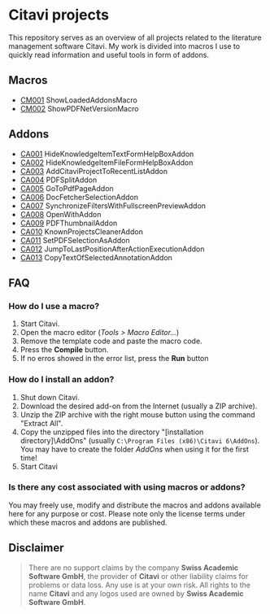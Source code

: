# Citavi projects

This repository serves as an overview of all projects related to the literature management software Citavi.  My work is divided into macros I use to quickly read information and useful tools in form of addons.

## Macros

- [CM001](/src/macros/cm001.md) ShowLoadedAddonsMacro
- [CM002](/src/macros/cm002.md) ShowPDFNetVersionMacro

## Addons

- [CA001](https://github.com/lutz/HideKnowledgeItemTextFormHelpBoxAddon) HideKnowledgeItemTextFormHelpBoxAddon
- [CA002](https://github.com/lutz/HideKnowledgeItemFileFormHelpBoxAddon) HideKnowledgeItemFileFormHelpBoxAddon
- [CA003](https://github.com/lutz/AddCitaviProjectToRecentListAddon) AddCitaviProjectToRecentListAddon
- [CA004](https://github.com/lutz/PDFSplitAddon) PDFSplitAddon
- [CA005](https://github.com/lutz/GoToPdfPageAddon) GoToPdfPageAddon
- [CA006](https://github.com/lutz/DocFetcherSelectionAddon) DocFetcherSelectionAddon
- [CA007](https://github.com/lutz/SynchronizeFiltersWithFullscreenPreviewAddon) SynchronizeFiltersWithFullscreenPreviewAddon
- [CA008](https://github.com/lutz/OpenWithAddon) OpenWithAddon
- [CA009](https://github.com/lutz/PDFThumbnailAddon) PDFThumbnailAddon
- [CA010](https://github.com/lutz/KnownProjectsCleanerAddon) KnownProjectsCleanerAddon
- [CA011](https://github.com/lutz/SetPDFSelectionAsAddon) SetPDFSelectionAsAddon
- [CA012](https://github.com/lutz/JumpToLastPositionAfterActionExecutionAddon) JumpToLastPositionAfterActionExecutionAddon
- [CA013](https://github.com/lutz/CopyTextOfSelectedAnnotationAddon) CopyTextOfSelectedAnnotationAddon

## FAQ

### How do I use a macro?

1. Start Citavi.
2. Open the macro editor  (_Tools > Macro Editor..._)
3. Remove the template code and paste the macro code.
4. Press the **Compile** button.
5. If no erros showed in the error list, press the **Run** button

### How do I install an addon?

1. Shut down Citavi.
2. Download the desired add-on from the Internet (usually a ZIP archive).
3. Unzip the ZIP archive with the right mouse button using the command "Extract All".
4. Copy the unzipped files into the directory "[installation directory]\AddOns" (usually `C:\Program Files (x86)\Citavi 6\AddOns`). You may have to create the folder _AddOns_ when using it for the first time!
5. Start Citavi

### Is there any cost associated with using macros or addons?

You may freely use, modify and distribute the macros and addons available here for any purpose or cost. Please note only the license terms under which these macros and addons are published.

## Disclaimer

>There are no support claims by the company **Swiss Academic Software GmbH**, the provider of **Citavi** or other liability claims for problems or data loss. Any use is at your own risk. All rights to the name **Citavi** and any logos used are owned by **Swiss Academic Software GmbH**.
